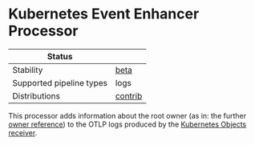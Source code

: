 # Kubernetes Event Enhancer Processor

| Status                   |           |
|--------------------------|-----------|
| Stability                | [beta]    |
| Supported pipeline types | logs      |
| Distributions            | [contrib] |

This processor adds information about the root owner (as in: the further [owner reference](https://kubernetes.io/docs/concepts/overview/working-with-objects/owners-dependents/)) to the OTLP logs produced by the [Kubernetes Objects receiver](../../receiver/k8sobjectsreceiver/).

[beta]: https://github.com/open-telemetry/opentelemetry-collector#beta
[contrib]: https://github.com/open-telemetry/opentelemetry-collector-releases/tree/main/distributions/otelcol-contrib
